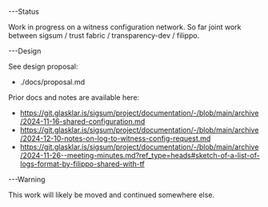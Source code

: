 ---Status

Work in progress on a witness configuration network.  So far joint work between
sigsum / trust fabric / transparency-dev / filippo.

---Design

See design proposal:

* ./docs/proposal.md

Prior docs and notes are available here:

* https://git.glasklar.is/sigsum/project/documentation/-/blob/main/archive/2024-11-16-shared-configuration.md
* https://git.glasklar.is/sigsum/project/documentation/-/blob/main/archive/2024-12-10-notes-on-log-to-witness-config-request.md
* https://git.glasklar.is/sigsum/project/documentation/-/blob/main/archive/2024-11-26--meeting-minutes.md?ref_type=heads#sketch-of-a-list-of-logs-format-by-filippo-shared-with-tf

---Warning

This work will likely be moved and continued somewhere else.
